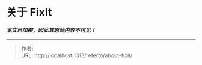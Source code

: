 # 关于 FixIt

_**本文已加密，因此其原始内容不可见！**_

---

> 作者:   
> URL: http://localhost:1313/referto/about-fixit/  

